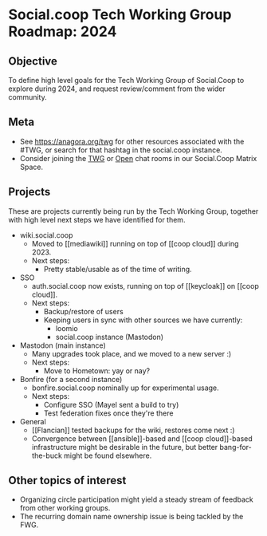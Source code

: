 # Social.coop Tech Working Group Roadmap: 2024

## Objective
To define high level goals for the Tech Working Group of Social.Coop to explore during 2024, and request review/comment from the wider community.

## Meta
- See https://anagora.org/twg for other resources associated with the #TWG, or search for that hashtag in the social.coop instance.
- Consider joining the [TWG](https://matrix.to/#/#socialcoop-tech:matrix.org) or [Open](https://matrix.to/#/#SocialCoop:matrix.org) chat rooms in our Social.Coop Matrix Space.

## Projects

These are projects currently being run by the Tech Working Group, together with high level next steps we have identified for them.

- wiki.social.coop
   - Moved to [[mediawiki]] running on top of [[coop cloud]] during 2023.
   - Next steps:
       - Pretty stable/usable as of the time of writing.
- SSO
   - auth.social.coop now exists, running on top of [[keycloak]] on [[coop cloud]].
   - Next steps:
       - Backup/restore of users
       - Keeping users in sync with other sources we have currently:
           - loomio
           - social.coop instance (Mastodon)
- Mastodon (main instance)
   - Many upgrades took place, and we moved to a new server :)
   - Next steps:
       - Move to Hometown: yay or nay?
- Bonfire (for a second instance)
   - bonfire.social.coop nominally up for experimental usage.
   - Next steps:
       - Configure SSO (Mayel sent a build to try)
       - Test federation fixes once they're there
- General
    - [[Flancian]] tested backups for the wiki, restores come next :)
    - Convergence between [[ansible]]-based and [[coop cloud]]-based infrastructure might be desirable in the future, but better bang-for-the-buck might be found elsewhere.
       
## Other topics of interest
- Organizing circle participation might yield a steady stream of feedback from other working groups.
- The recurring domain name ownership issue is being tackled by the FWG.
